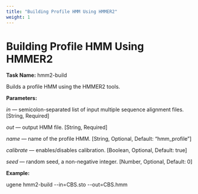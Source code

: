 ```yaml
---
title: "Building Profile HMM Using HMMER2"
weight: 1
---
```



# Building Profile HMM Using HMMER2

**Task Name:** hmm2-build

Builds a profile HMM using the HMMER2 tools.

**Parameters:**

_in_ — semicolon-separated list of input multiple sequence alignment files. \[String, Required\]

_out_ — output HMM file. \[String, Required\]

_name_ — name of the profile HMM. \[String, Optional, Default: “hmm\_profile”\]

_calibrate_ — enables/disables calibration. \[Boolean, Optional, Default: true\]

_seed_ — random seed, a non-negative integer. \[Number, Optional, Default: 0\]

**Example:**

ugene hmm2-build --in=CBS.sto --out=CBS.hmm
